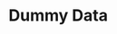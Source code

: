 <!DOCTYPE html>
<html lang="en">
<head>
    <meta charset="UTF-8">
    <meta name="viewport" content="width=device-width, initial-scale=1.0">
    <title>Basic Website with Dummy Data</title>
</head>
<body>
    <h1>Dummy Data</h1>
    <ul id="dummy-list"></ul>
    <script>
        // Fetch dummy data from the server
        fetch('/get_dummy_data')
            .then(response => response.json())
            .then(data => {
                const dummyList = document.getElementById('dummy-list');
                data.forEach(item => {
                    const listItem = document.createElement('li');
                    listItem.textContent = item.name;
                    dummyList.appendChild(listItem);
                });
            })
            .catch(error => console.error(error));
    </script>
</body>
</html>
